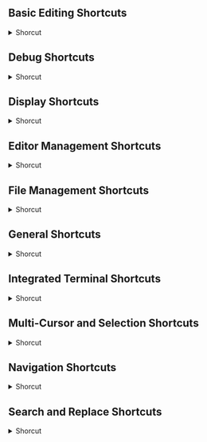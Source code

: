 ## Basic Editing Shortcuts
<details>
           <summary>Shorcut</summary>

Shortcut | Description
------------ | -------------
Cmd + C | Copy line (empty selection) | 
Cmd + X | Cut line (empty selection) | 
Cmd + Enter | Insert line below | 
Cmd + / | Toggle line comment | 
Cmd + Page Up | Scroll page up | 
Cmd + Page Down | Scroll page down | 
Cmd + Up Arrow | Go to beginning of file | 
Cmd + Down Arrow | Go to end of file | 
Cmd + ] | Indent line | 
Cmd + [ | Outdent line | 
Shift + Cmd + K | Delete line | 
Shift + Cmd + Enter | Insert line above | 
Shift + Cmd + \ | Jump to matching bracket | 
Shift + Option + A | Toggle block comment | 
Option + Z | Toggle word wrap | 
Option + Cmd + [ | Fold region | 
Option + Cmd + ] | Unfold region | 
Control + Page Up | Scroll line up | 
Control + Page Down | Scroll line down | 
Home | Go to beginning of line | 
End | Go to end of line | 

</details>

## Debug Shortcuts
<details>
           <summary>Shorcut</summary>

Shortcut | Description
------------ | -------------
F10 | Step over | 
F11 | Step into | 
F5 | Start/Continue | 
F9 | Toggle breakpoint | 
Shift + F11 | Step out | 
Shift + F5 | Stop | 

</details>

## Display Shortcuts
<details>
           <summary>Shorcut</summary>

Shortcut | Description
------------ | -------------
Cmd + = | Zoom in | 
Cmd + B | Toggle sidebar visibility | 
Control + Cmd + F | Toggle full screen | 
Control + Shift + G | Show source control | 
Option + Cmd + 1 | Toggle editor layout (horizontal/vertical) | 
Shift + Cmd + E | Show explorer / Toggle focus | 
Shift + Cmd + - | Zoom out | 
Shift + Cmd + D | Show debug | 
Shift + Cmd + F | Show search | 
Shift + Cmd + H | Replace in files | 
Shift + Cmd + J | Toggle search details | 
Shift + Cmd + U | Show output panel | 
Shift + Cmd + V | Open markdown preview | 
Shift + Cmd + X | Show extensions | 

</details>

## Editor Management Shortcuts
<details>
           <summary>Shorcut</summary>

Shortcut | Description
------------ | -------------
Cmd + K + Cmd + Left Arrow | Focus into previous editor group | 
Cmd + 1 | Focus into 1st editor group | 
Cmd + 2 | Focus into 2nd editor group | 
Cmd + 3 | Focus into 3rd editor group | 
Cmd + \ | Split editor | 
Cmd + K | Close folder | 
Cmd + K + Cmd + Right Arrow | Focus into next editor group | 
Cmd + K + Left Arrow / Right Arrow | Move active editor group | 
Cmd + W | Close editor | 

</details>

## File Management Shortcuts
<details>
           <summary>Shorcut</summary>

Shortcut | Description
------------ | -------------
Cmd + N | New file | 
Cmd + O | Open file | 
Cmd + S | Save | 
Control + Shift + Tab | Open previous | 
Control + Tab | Open next | 
Option + Cmd + S | Save All | 
Shift + Cmd + S | Save as | 
Shift + Cmd + T | Reopen closed editor | 

</details>

## General Shortcuts
<details>
           <summary>Shorcut</summary>

Shortcut | Description
------------ | -------------
Cmd + , | To open user settings | 
Cmd + K | To open Keyboard Shortcuts | 
Cmd + P | To open or go to file | 
Cmd + S | To open keyboard shortcuts | 
Cmd + W | To close window or instance | 
Shift + Cmd + P | To show command palette | 
Shift + Cmd +N | New visual code window or instance | 

</details>

## Integrated Terminal Shortcuts
<details>
           <summary>Shorcut</summary>

Shortcut | Description
------------ | -------------
Cmd + C | Copy selection | 
Cmd + Down Arrow | Scroll down | 
Cmd + End | Scroll to bottom | 
Cmd + Home | Scroll to top | 
Cmd + Up Arrow | Scroll up | 
Cmd + V | Paste into active terminal | 
Control + ` | Show integrated terminal | 
Control + Shift + ` | Create new terminal | 
Page Down | Scroll page down | 
Page Up | Scroll page up | 

</details>

## Multi-Cursor and Selection Shortcuts
<details>
           <summary>Shorcut</summary>

Shortcut | Description
------------ | -------------
Cmd + F2 | Select all occurrences of current word | 
Cmd + U | Undo last cursor operation | 
Control + Shift + Cmd + Left Arrow | Shrink selection | 
Control + Shift + Cmd + Right Arrow | Expand selection | 
Option + Click | Insert cursor | 
Option + Cmd + Down Arrow | Insert cursor below | 
Option + Cmd + Up Arrow | Insert cursor above | 
Shift + Cmd + L | Select all occurrences of current selection | 
Shift + Option + Cmd + Page Down | Column (box) selection page down | 
Shift + Option + Cmd + Page Up | Column (box) selection page up | 

</details>

## Navigation Shortcuts
<details>
           <summary>Shorcut</summary>

Shortcut | Description
------------ | -------------
Cmd + P | Go to file | 
Cmd + T | Show all symbols | 
Control + - | Go back | 
Control + G | Go to line | 
Control + Shift + - | Go forward | 
Control + Shift + Tab | Navigate editor group history | 
Control +Shift + M | Toggle tab moves focus | 
F8 | Go to next error or warning | 
Shift + Cmd + M | Show problems panel | 
Shift + Cmd + O | Go to symbol | 
Shift + F8 | Go to previous error or warning | 

</details>

## Search and Replace Shortcuts
<details>
           <summary>Shorcut</summary>

Shortcut | Description
------------ | -------------
Cmd + D | Add selection to next find match | 
Cmd + F | Find | 
Cmd + G | Find next | 
Cmd + K / Cmd + D | Move last selection to next find match | 
Option + Cmd + F | Replace | 
Option + Enter | Select all occurrences of find match | 
Shift + Cmd + G | Find previous | 
</details>
